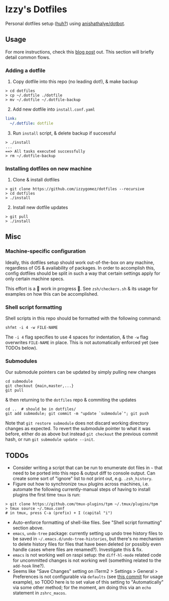 # Izzy's Dotfiles

Personal dotfiles setup ([huh?](https://dotfiles.github.io/)) using [anishathalye/dotbot](https://github.com/anishathalye/dotbot).

## Usage

For more instructions, check this [blog post](https://www.elliotdenolf.com/posts/bootstrap-your-dotfiles-with-dotbot) out. This section will briefly detail common flows.

### Adding a dotfile

1. Copy dotfile into this repo (no leading dot!), & make backup

```shell
> cd dotfiles
> cp ~/.dotfile ./dotfile
> mv ~/.dotfile ~/.dotfile-backup
```

2. Add new dotfile into `install.conf.yaml`

```yaml
link:
  ~/.dotfile: dotfile
```

3. Run `install` script, & delete backup if successful

```shell
> ./install
...
==> All tasks executed successfully
> rm ~/.dotfile-backup
```

### Installing dotfiles on new machine

1. Clone & install dotfiles

```shell
> git clone https://github.com/izzygomez/dotfiles --recursive
> cd dotfiles
> ./install
```

2. Install new dotfile updates

```shell
> git pull
> ./install
```

## Misc

### Machine-specific configuration

Ideally, this dotfiles setup should work out-of-the-box on any machine, regardless of OS & availability of packages. In order to accomplish this, config dotfiles should be split in such a way that certain settings apply for only certain machine specs.

This effort is a 🚧 work in progress 🚧. See `zsh/checkers.sh` & its usage for examples on how this can be accomplished.

### Shell script formatting

Shell scripts in this repo should be formatted with the following command:

```shell
shfmt -i 4 -w FILE-NAME
```

The `-i 4` flag specifies to use 4 spaces for indentation, & the `-w` flag overwrites `FILE-NAME` in place. This is not automatically enforced yet (see TODOs below).

### Submodules

Our submodule pointers can be updated by simply pulling new changes

```shell
cd submodule
git checkout {main,master,...}
git pull
```

& then returning to the `dotfiles` repo & commiting the updates

```shell
cd ..  # should be in dotfiles/
git add submodule; git commit -m "update `submodule`"; git push
```

Note that `git restore submodule` does not discard working directory changes as expected. To revert the submodule pointer to what it was before, either do as above but instead `git checkout` the previous commit hash, or run `git submodule update --init`.

## TODOs

- Consider writing a script that can be run to enumerate dot files in `~` that need to be ported into this repo & output diff to console output. Can create some sort of "ignore" list to not print out, e.g. `.zsh_history`.
- Figure out how to synchronize `tmux` plugins across machines, i.e. automate the following currently-manual steps of having to install plugins the first time `tmux` is run:

```shell
> git clone https://github.com/tmux-plugins/tpm ~/.tmux/plugins/tpm
> tmux source ~/.tmux.conf
# in tmux, press C-a (prefix) + I (capital "i")
```

- Auto-enforce formatting of shell-like files. See "Shell script formatting" section above.
- `emacs`, `undo-tree` package: currently setting up undo tree history files to be saved in `~/.emacs.d/undo-tree-histories`, but there's no mechanism to delete history files for files that have been deleted (or possibly even handle cases where files are renamed?). Investigate this & fix.
- `emacs` is not working well on raspi setup: the `diff-hl-mode` related code for uncommitted changes is not working well (something related to the `add-hook` line?).
- Seems like "Save Changes" setting on iTerm2 > Settings > General > Preferences is not configurable via `defaults` (see [this commit](https://github.com/izzygomez/dotfiles/commit/1407f3b27a351d58c169057d94a67605bab54878) for usage example), so TODO here is to set value of this setting to "Automatically" via some other method; for the moment, am doing this via an `echo` statement in `zshrc_macos`.
